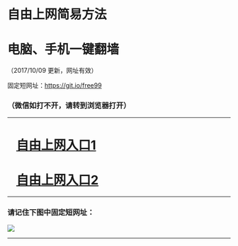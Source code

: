 ﻿# 自由上网简易方法

# 电脑、手机一键翻墙

（2017/10/09 更新，网址有效）

固定短网址：https://git.io/free99

### （微信如打不开，请转到浏览器打开）


***





# &nbsp;&nbsp; <a href="http://ft168228653.fwq-tz-1001.info/fwqtz01.html?t=100900121543 " target="_blank">自由上网入口1</a>
# &nbsp;&nbsp; <a href="http://ft2815817481.fwq-tz-1002.info/fwqtz02.html?t=100900117871 " target="_blank">自由上网入口2</a>
***

### 请记住下图中固定短网址：

<img src="https://s3-us-west-2.amazonaws.com/fwq-1001/yjfq-20170905okok.png" /> 


***

